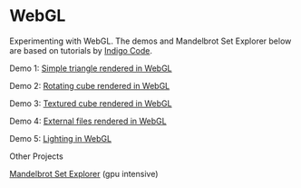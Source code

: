 # WebGL
Experimenting with WebGL. The demos and Mandelbrot Set Explorer below are based on tutorials by [Indigo Code](https://www.youtube.com/c/IndigoCode).

Demo 1: [Simple triangle rendered in WebGL](WebGL_01_Triangle.html)

Demo 2: [Rotating cube rendered in WebGL](WebGL_02_Rotating_Cube.html)

Demo 3: [Textured cube rendered in WebGL](WebGL_03_Textured_Cube.html)

Demo 4: [External files rendered in WebGL](Demo_4/WebGL_04_Loading_Assets.html)

Demo 5: [Lighting in WebGL](Demo_5/WebGL_05_Lighting.html)

Other Projects

[Mandelbrot Set Explorer](Mandelbrot/) (gpu intensive)